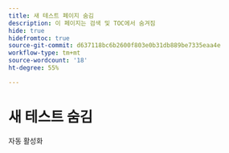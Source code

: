 ```yaml
---
title: 새 테스트 페이지 숨김
description: 이 페이지는 검색 및 TOC에서 숨겨짐
hide: true
hidefromtoc: true
source-git-commit: d637118bc6b2600f803e0b31db889be7335eaa4e
workflow-type: tm+mt
source-wordcount: '18'
ht-degree: 55%

---
```


# 새 테스트 숨김

자동 활성화
